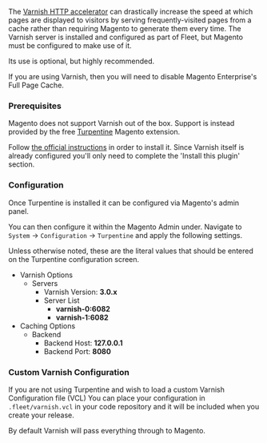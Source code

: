 The [Varnish HTTP accelerator](https://www.varnish-cache.org/) can drastically increase the speed at which pages are displayed to visitors by serving frequently-visited pages from a cache rather than requiring Magento to generate them every time. The Varnish server is installed and configured as part of Fleet, but Magento must be configured to make use of it.

Its use is optional, but highly recommended.

If you are using Varnish, then you will need to disable Magento Enterprise's Full Page Cache.

### Prerequisites

Magento does not support Varnish out of the box. Support is instead provided by the free [Turpentine](http://www.magentocommerce.com/magento-connect/turpentine-varnish-cache.html) Magento extension.

Follow [the official instructions](https://github.com/nexcess/magento-turpentine/wiki/Installation) in order to install it. Since Varnish itself is already configured you'll only need to complete the 'Install this plugin' section.

### Configuration

Once Turpentine is installed it can be configured via Magento's admin panel.

You can then configure it within the Magento Admin under. Navigate to `System` -> `Configuration` -> `Turpentine` and apply the following settings.

Unless otherwise noted, these are the literal values that should be entered on the Turpentine configuration screen.

* Varnish Options
  * Servers
    * Varnish Version: **3.0.x**
    * Server List
       * **varnish-0:6082**
       * **varnish-1:6082**
* Caching Options
  * Backend
    * Backend Host: **127.0.0.1**
    * Backend Port: **8080**

### Custom Varnish Configuration

If you are not using Turpentine and wish to load a custom Varnish Configuration file (VCL)
You can place your configuration in `.fleet/varnish.vcl` in your code repository and it will be included when you create your release.

By default Varnish will pass everything through to Magento.

